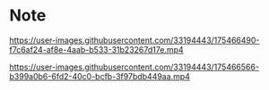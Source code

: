 # Note
https://user-images.githubusercontent.com/33194443/175466490-f7c6af24-af8e-4aab-b533-31b23267d17e.mp4

https://user-images.githubusercontent.com/33194443/175466566-b399a0b6-6fd2-40c0-bcfb-3f97bdb449aa.mp4
